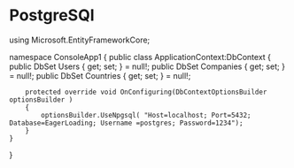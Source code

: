 # PostgreSQl
using Microsoft.EntityFrameworkCore;

namespace ConsoleApp1
{
    public class ApplicationContext:DbContext
    {
        public DbSet<User> Users { get; set; } = null!;
        public DbSet<Company> Companies { get; set; } = null!;
        public DbSet<Country> Countries { get; set; } = null!;

        protected override void OnConfiguring(DbContextOptionsBuilder optionsBuilder )
        {
            optionsBuilder.UseNpgsql( "Host=localhost; Port=5432; Database=EagerLoading; Username =postgres; Password=1234");
        }
    }
}
